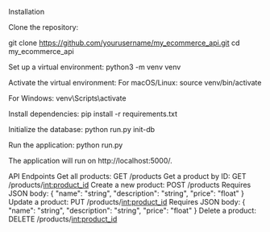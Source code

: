 Installation

Clone the repository:

git clone https://github.com/yourusername/my_ecommerce_api.git
cd my_ecommerce_api

Set up a virtual environment:
python3 -m venv venv


Activate the virtual environment:
For macOS/Linux:
source venv/bin/activate

For Windows:
venv\Scripts\activate

Install dependencies:
pip install -r requirements.txt

Initialize the database:
python run.py init-db

Run the application:
python run.py

The application will run on http://localhost:5000/.

API Endpoints
Get all products: GET /products
Get a product by ID: GET /products/<int:product_id>
Create a new product: POST /products
Requires JSON body: { "name": "string", "description": "string", "price": "float" }
Update a product: PUT /products/<int:product_id>
Requires JSON body: { "name": "string", "description": "string", "price": "float" }
Delete a product: DELETE /products/<int:product_id>